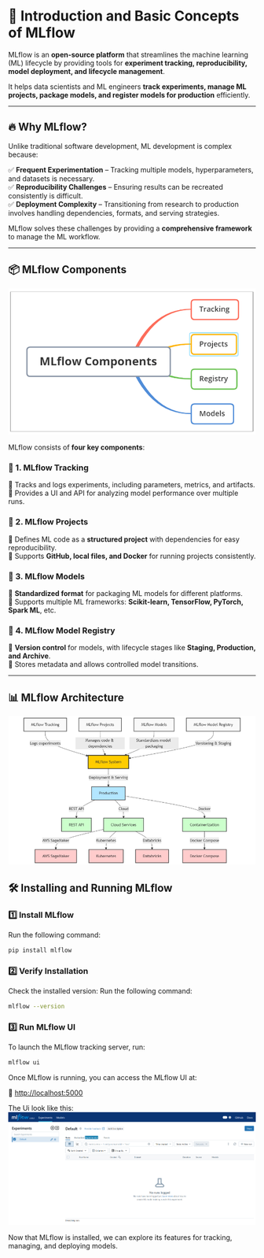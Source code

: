 # 🚀 Introduction and Basic Concepts of MLflow

MLflow is an **open-source platform** that streamlines the machine learning (ML) lifecycle by providing tools for **experiment tracking, reproducibility, model deployment, and lifecycle management**.

It helps data scientists and ML engineers **track experiments, manage ML projects, package models, and register models for production** efficiently.

---

## 🔥 Why MLflow?

Unlike traditional software development, ML development is complex because:

✅ **Frequent Experimentation** – Tracking multiple models, hyperparameters, and datasets is necessary.  
✅ **Reproducibility Challenges** – Ensuring results can be recreated consistently is difficult.  
✅ **Deployment Complexity** – Transitioning from research to production involves handling dependencies, formats, and serving strategies.

MLflow solves these challenges by providing a **comprehensive framework** to manage the ML workflow.

---

## 📦 MLflow Components

![MLflow components](./images/Components.png)

MLflow consists of **four key components**:

### 🔹 1. MLflow Tracking

📍 Tracks and logs experiments, including parameters, metrics, and artifacts.  
📍 Provides a UI and API for analyzing model performance over multiple runs.

### 🔹 2. MLflow Projects

📍 Defines ML code as a **structured project** with dependencies for easy reproducibility.  
📍 Supports **GitHub, local files, and Docker** for running projects consistently.

### 🔹 3. MLflow Models

📍 **Standardized format** for packaging ML models for different platforms.  
📍 Supports multiple ML frameworks: **Scikit-learn, TensorFlow, PyTorch, Spark ML**, etc.

### 🔹 4. MLflow Model Registry

📍 **Version control** for models, with lifecycle stages like **Staging, Production, and Archive**.  
📍 Stores metadata and allows controlled model transitions.

---

## 📊 MLflow Architecture

![MLflow architecture](./images/architecture.png)

## 🛠️ Installing and Running MLflow

### 1️⃣ Install MLflow

Run the following command:

```bash
pip install mlflow
```

### 2️⃣ Verify Installation

Check the installed version:
Run the following command:

```bash
mlflow --version
```

### 3️⃣ Run MLflow UI

To launch the MLflow tracking server, run:

```bash
mlflow ui
```

Once MLflow is running, you can access the MLflow UI at:

🔗 [http://localhost:5000](http://localhost:5000)

The Ui look like this:
![MLflow ui](./images/mlflow_ui.png)

Now that MLflow is installed, we can explore its features for tracking, managing, and deploying models.
